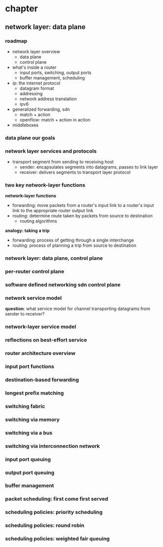 #  chapter
##  network layer:  data plane

###  roadmap

-  network layer overview
    +  data plane
    +  control plane
-  what's inside a router
    +  input ports, switching, output ports
    +  buffer management, scheduling
-  ip:  the internet protocol
    +  datagram format
    +  addressing
    +  network address translation
    +  ipv6
-  generalized forwarding, sdn
    +  match + action
    +  openflow:  match + action in action
-  middleboxes

###  data plane our goals

###  network layer services and protocols

-  transport segment from sending to receiving host
    +  sender:  encapsulates segments into datagrams, passes to link layer
    +  receiver:  delivers segments to transport layer protocol

###  two key network-layer functions

**network-layer functions**
-  forwarding:  move packets from a router's input link to a router's input link to the appropriate router output link
-  routing:  determine route taken by packets from source to destination
    +  routing algorithms

**analogy:  taking a trip**
-  forwarding:  process of getting through a single interchange
-  routing:  process of planning a trip from source to destination

###  network layer:  data plane, control plane

###  per-router control plane

###  software defined networking sdn control plane

###  network service model

**question**:  what service model for channel transporting datagrams from sender to receiver?

###  network-layer service model

###  reflections on best-effort service

###  router architecture overview

###  input port functions

###  destination-based forwarding

###  longest prefix matching

###  switching fabric

###  switching via memory

###  switching via a bus

###  switching via interconnection network

###  input port queuing

###  output port queuing

###  buffer management

###  packet scheduling:  first come first served

###  scheduling policies:  priority scheduling

###  scheduling policies:  round robin

###  scheduling policies:  weighted fair queuing






















